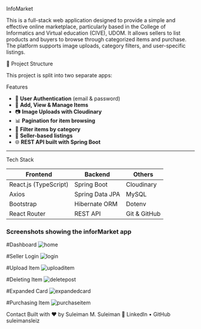 InfoMarket

This is a full-stack web application designed to provide a simple and effective online marketplace, particularly based in the College of Informatics and Virtual education (CIVE), UDOM.
It allows sellers to list products and buyers to browse through categorized items and purchase. 
The platform supports image uploads, category filters, and user-specific listings.


📁 Project Structure

This project is split into two separate apps:



Features

- 🔐 **User Authentication** (email & password)
- 🛒 **Add, View & Manage Items**
- 📷 **Image Uploads with Cloudinary**
- 📊 **Pagination for item browsing**
- 📂 **Filter items by category**
- 📱 **Seller-based listings**
- 🌐 **REST API built with Spring Boot**

---

Tech Stack

| Frontend | Backend | Others |
|----------|---------|--------|
| React.js (TypeScript) | Spring Boot | Cloudinary |
| Axios | Spring Data JPA | MySQL |
| Bootstrap | Hibernate ORM | Dotenv |
| React Router | REST API | Git & GitHub |


### Screenshots showing the inforMarket app
#Dashboard
![home](https://github.com/user-attachments/assets/e2109774-28f3-4ac5-8202-ab1bb1a87dac)




#Seller Login 
![login](https://github.com/user-attachments/assets/e3c44560-6453-4251-93e6-0162abf0a0e4)



#Upload Item
![uploaditem](https://github.com/user-attachments/assets/a24565e3-dd24-4234-9b3d-d8c4bfe22359)


#Deleting Item
![deletepost](https://github.com/user-attachments/assets/b296f418-f2ee-40ca-b53c-5731f4e8400d)


#Expanded Card
![expandedcard](https://github.com/user-attachments/assets/317a8b3c-4a42-41e0-b12b-d349eba42df8)


#Purchasing Item
![purchaseitem](https://github.com/user-attachments/assets/dfea973e-4808-4eae-8850-a7e03ff32b07)



Contact
Built with ❤️ by Suleiman M. Suleiman
🔗 LinkedIn • GitHub
suleimansleiz

